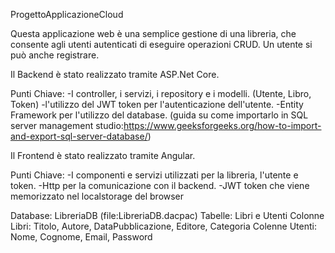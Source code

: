 ProgettoApplicazioneCloud

Questa applicazione web è una semplice gestione di una libreria, che consente agli utenti autenticati di eseguire operazioni CRUD.
Un utente si può anche registrare.

Il Backend è stato realizzato tramite ASP.Net Core.

Punti Chiave:
-I controller, i servizi, i repository e i modelli. (Utente, Libro, Token)
-l'utilizzo del JWT token per l'autenticazione dell'utente. 
-Entity Framework per l'utilizzo del database. (guida su come importarlo in SQL server management studio:https://www.geeksforgeeks.org/how-to-import-and-export-sql-server-database/)

Il Frontend è stato realizzato tramite Angular.

Punti Chiave:
-I componenti e servizi utilizzati per la libreria, l'utente e token.
-Http per la comunicazione con il backend.
-JWT token che viene memorizzato nel localstorage del browser

Database:
LibreriaDB (file:LibreriaDB.dacpac)
Tabelle: Libri e Utenti
Colonne Libri: Titolo, Autore, DataPubblicazione, Editore, Categoria
Colenne Utenti: Nome, Cognome, Email, Password
